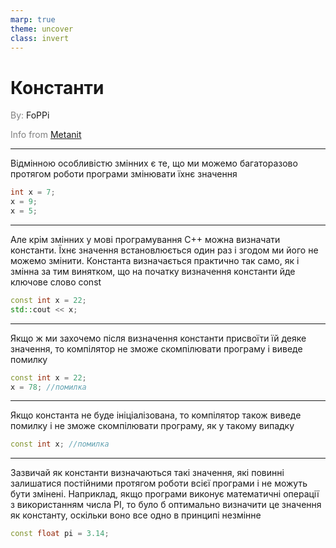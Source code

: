 ```yaml
---
marp: true
theme: uncover
class: invert
---
```


# Константи

<spam style="color:grey">By:</spam> FoPPi

<spam style="color:grey">Info from [Metanit](https://metanit.com/cpp/tutorial/2.5.php)</spam>

---

Відмінною особливістю змінних є те, що ми можемо багаторазово протягом роботи програми змінювати їхнє значення

```cpp
int x = 7;
x = 9;
x = 5;
```

---

Але крім змінних у мові програмування C++ можна визначати константи. Їхнє значення встановлюється один раз і згодом ми його не можемо змінити. Константа визначається практично так само, як і змінна за тим винятком, що на початку визначення константи йде ключове слово const

```cpp
const int x = 22;
std::cout << x;
```

---

Якщо ж ми захочемо після визначення константи присвоїти їй деяке значення, то компілятор не зможе скомпілювати програму і виведе помилку

```cpp
const int x = 22;
x = 78; //помилка
```

---

Якщо константа не буде ініціалізована, то компілятор також виведе помилку і не зможе скомпілювати програму, як у такому випадку

```cpp
const int x; //помилка
```

---

Зазвичай як константи визначаються такі значення, які повинні залишатися постійними протягом роботи всієї програми і не можуть бути змінені. Наприклад, якщо програми виконує математичні операції з використанням числа PI, то було б оптимально визначити це значення як константу, оскільки воно все одно в принципі незмінне

```cpp
const float pi = 3.14;
```